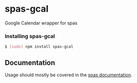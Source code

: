 # spas-gcal

Google Calendar wrapper for spas

### Installing spas-gcal
``` bash
$ [sudo] npm install spas-gcal
```

## Documentation
Usage should mostly be covered in the [spas documentation](https://github.com/dtex/spas).
